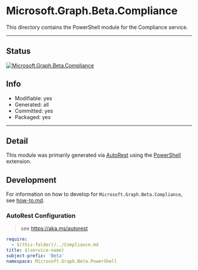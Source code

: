 <!-- region Generated -->
# Microsoft.Graph.Beta.Compliance
This directory contains the PowerShell module for the Compliance service.

---
## Status
[![Microsoft.Graph.Beta.Compliance](https://img.shields.io/powershellgallery/v/Microsoft.Graph.Beta.Compliance.svg?style=flat-square&label=Microsoft.Graph.Beta.Compliance "Microsoft.Graph.Beta.Compliance")](https://www.powershellgallery.com/packages/Microsoft.Graph.Beta.Compliance/)

## Info
- Modifiable: yes
- Generated: all
- Committed: yes
- Packaged: yes

---
## Detail
This module was primarily generated via [AutoRest](https://github.com/Azure/autorest) using the [PowerShell](https://github.com/Azure/autorest.powershell) extension.

## Development
For information on how to develop for `Microsoft.Graph.Beta.Compliance`, see [how-to.md](how-to.md).
<!-- endregion -->

### AutoRest Configuration

> see https://aka.ms/autorest

``` yaml
require:
  - $(this-folder)/../Compliance.md
title: $(service-name)
subject-prefix: 'Beta'
namespace: Microsoft.Graph.Beta.PowerShell
```
